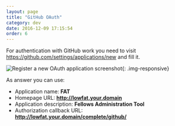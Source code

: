 ```yaml
---
layout: page
title: "GitHub OAuth"
category: dev
date: 2016-12-09 17:15:54
order: 6
---
```

For authentication with GitHub work you need to visit
https://github.com/settings/applications/new and fill it.

![Register a new OAuth application screenshot]({{site.baseurl}}/img/github-oauth.jpg){: .img-responsive}

As answer you can use:

- Application name: **FAT**
- Homepage URL: **http://lowfat.your.domain**
- Application description: **Fellows Administration Tool**
- Authorization callback URL: **http://lowfat.your.domain/complete/github/**
